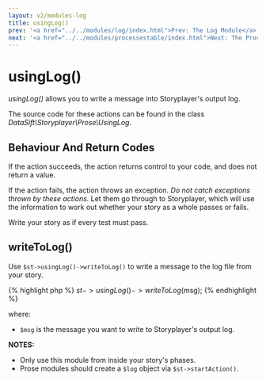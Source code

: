 ```yaml
---
layout: v2/modules-log
title: usingLog()
prev: '<a href="../../modules/log/index.html">Prev: The Log Module</a>'
next: '<a href="../../modules/processestable/index.html">Next: The Processes Table Module</a>'
---
```


# usingLog()

_usingLog()_ allows you to write a message into Storyplayer's output log.

The source code for these actions can be found in the class _DataSift\Storyplayer\Prose\UsingLog_.

## Behaviour And Return Codes

If the action succeeds, the action returns control to your code, and does not return a value.

If the action fails, the action throws an exception. _Do not catch exceptions thrown by these actions._ Let them go through to Storyplayer, which will use the information to work out whether your story as a whole passes or fails.

Write your story as if every test must pass.

## writeToLog()

Use `$st->usingLog()->writeToLog()` to write a message to the log file from your story.

{% highlight php %}
$st->usingLog()->writeToLog($msg);
{% endhighlight %}

where:

* `$msg` is the message you want to write to Storyplayer's output log.

__NOTES:__

* Only use this module from inside your story's phases.
* Prose modules should create a `$log` object via `$st->startAction()`.